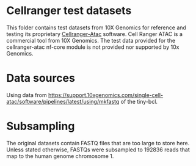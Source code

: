 # Cellranger test datasets

This folder contains test datasets from 10X Genomics for reference and testing its proprietary [Cellranger-Atac](https://support.10xgenomics.com/single-cell-atac/software/pipelines/latest/what-is-cell-ranger-atac) software. Cell Ranger ATAC is a commercial tool from 10X Genomics. The test data provided for the cellranger-atac nf-core module is not provided nor supported by 10x Genomics.

# Data sources

Using data from https://support.10xgenomics.com/single-cell-atac/software/pipelines/latest/using/mkfastq of the tiny-bcl.

# Subsampling

The original datasets contain FASTQ files that are too large to store here.
Unless stated otherwise, FASTQs were subsampled to 192836 reads that map to the human genome chromosome 1.
